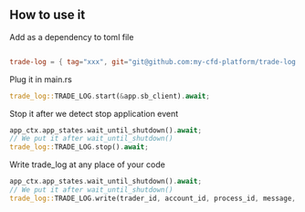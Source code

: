 ## How to use it


Add as a dependency to toml file

```toml

trade-log = { tag="xxx", git="git@github.com:my-cfd-platform/trade-log.git" }

```


Plug it in main.rs
```rust
trade_log::TRADE_LOG.start(&app.sb_client).await;
```




Stop it after we detect stop application event

```rust
app_ctx.app_states.wait_until_shutdown().await;
// We put it after wait_until_shutdown()
trade_log::TRADE_LOG.stop().await;
````


Write trade_log at any place of your code

```rust
app_ctx.app_states.wait_until_shutdown().await;
// We put it after wait_until_shutdown()
trade_log::TRADE_LOG.write(trader_id, account_id, process_id, message, data).await;
````
